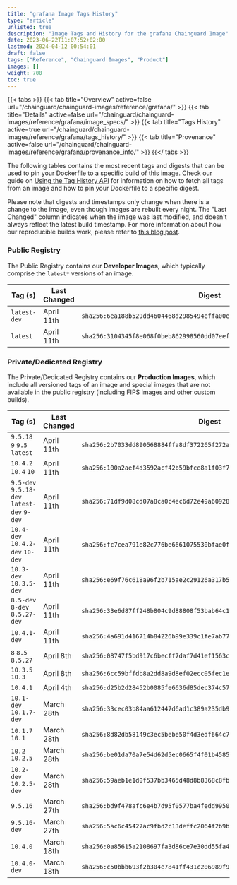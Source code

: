 ```yaml
---
title: "grafana Image Tags History"
type: "article"
unlisted: true
description: "Image Tags and History for the grafana Chainguard Image"
date: 2023-06-22T11:07:52+02:00
lastmod: 2024-04-12 00:54:01
draft: false
tags: ["Reference", "Chainguard Images", "Product"]
images: []
weight: 700
toc: true
---
```


{{< tabs >}}
{{< tab title="Overview" active=false url="/chainguard/chainguard-images/reference/grafana/" >}}
{{< tab title="Details" active=false url="/chainguard/chainguard-images/reference/grafana/image_specs/" >}}
{{< tab title="Tags History" active=true url="/chainguard/chainguard-images/reference/grafana/tags_history/" >}}
{{< tab title="Provenance" active=false url="/chainguard/chainguard-images/reference/grafana/provenance_info/" >}}
{{</ tabs >}}

The following tables contains the most recent tags and digests that can be used to pin your Dockerfile to a specific build of this image. Check our guide on [Using the Tag History API](/chainguard/chainguard-images/using-the-tag-history-api/) for information on how to fetch all tags from an image and how to pin your Dockerfile to a specific digest.

Please note that digests and timestamps only change when there is a change to the image, even though images are rebuilt every night. The "Last Changed" column indicates when the image was last modified, and doesn't always reflect the latest build timestamp. For more information about how our reproducible builds work, please refer to [this blog post](https://www.chainguard.dev/unchained/reproducing-chainguards-reproducible-image-builds).

### Public Registry
The Public Registry contains our **Developer Images**, which typically comprise the `latest*` versions of an image.

| Tag (s)       | Last Changed | Digest                                                                    |
|---------------|--------------|---------------------------------------------------------------------------|
|  `latest-dev` | April 11th   | `sha256:6ea188b529dd4604468d2985494effa00e277ca086e07d6b755087a8d8c1df0d` |
|  `latest`     | April 11th   | `sha256:3104345f8e068f0beb862998560dd07eefbf7c76647e5797b7133d5a104abd22` |


### Private/Dedicated Registry
The Private/Dedicated Registry contains our **Production Images**, which include all versioned tags of an image and special images that are not available in the public registry (including FIPS images and other custom builds).

| Tag (s)                                      | Last Changed | Digest                                                                    |
|----------------------------------------------|--------------|---------------------------------------------------------------------------|
|  `9.5.18` `9` `9.5` `latest`                 | April 11th   | `sha256:2b7033dd890568884ffa8df372265f272ac466654414603daa581bdb49ac2b52` |
|  `10.4.2` `10.4` `10`                        | April 11th   | `sha256:100a2aef4d3592acf42b59bfce8a1f03f7d39e8f163f504b1e81984bb781c6b6` |
|  `9.5-dev` `9.5.18-dev` `latest-dev` `9-dev` | April 11th   | `sha256:71df9d08cd07a8ca0c4ec6d72e49a6092852cabd19aa5b9ac07a8a186b52c4d0` |
|  `10.4-dev` `10.4.2-dev` `10-dev`            | April 11th   | `sha256:fc7cea791e82c776be6661075530bfae0faf96571ef355e0d971608eca395084` |
|  `10.3-dev` `10.3.5-dev`                     | April 11th   | `sha256:e69f76c618a96f2b715ae2c29126a317b56c99a792d47583091e08db92d3ab23` |
|  `8.5-dev` `8-dev` `8.5.27-dev`              | April 11th   | `sha256:33e6d87ff248b804c9d88808f53bab64c115ef9e8466d2181199c753ae19a875` |
|  `10.4.1-dev`                                | April 11th   | `sha256:4a691d416714b84226b99e339c1fe7ab77c71cc3c870e74ccdf0d3db94404b5e` |
|  `8` `8.5` `8.5.27`                          | April 8th    | `sha256:08747f5bd917c6becff7daf7d41ef1563cd581a6030040c2a89e9dc7004167d9` |
|  `10.3.5` `10.3`                             | April 8th    | `sha256:6cc59bffdb8a2dd8a9d8ef02ecc05fec1e9923a39054ef85bbf63a5ea54f0827` |
|  `10.4.1`                                    | April 4th    | `sha256:d25b2d28452b0085fe6636d85dec374c57c358f23e483504ccb8772584fe147b` |
|  `10.1-dev` `10.1.7-dev`                     | March 28th   | `sha256:33cec03b84aa612447d6ad1c389a235db93b99cc00f1dfaef15b37c493445c5c` |
|  `10.1.7` `10.1`                             | March 28th   | `sha256:8d82db58149c3ec5bebe50f4d3edf664c71f47f8d64e2ecd5d53407081be0274` |
|  `10.2` `10.2.5`                             | March 28th   | `sha256:be01da70a7e54d62d5ec0665f4f01b45850216de38585126d92e6d183f029a3d` |
|  `10.2-dev` `10.2.5-dev`                     | March 28th   | `sha256:59aeb1e1d0f537bb3465d48d8b8368c8fbabe70ac04c4da903086bd84fff74a1` |
|  `9.5.16`                                    | March 27th   | `sha256:bd9f478afc6e4b7d95f0577ba4fedd9950137044aeae4008680418e476f9704d` |
|  `9.5.16-dev`                                | March 27th   | `sha256:5ac6c45427ac9fbd2c13deffc2064f2b9b04d6922aaa896a3f4c4cfb07e0ff90` |
|  `10.4.0`                                    | March 18th   | `sha256:0a85615a2108697fa3d86ce7e30dd55fa4ee2fbfbd251d3fcf000782a656f916` |
|  `10.4.0-dev`                                | March 18th   | `sha256:c50bbb693f2b304e7841ff431c206989f96958cb9a2e4904a4a4ab507633745a` |

